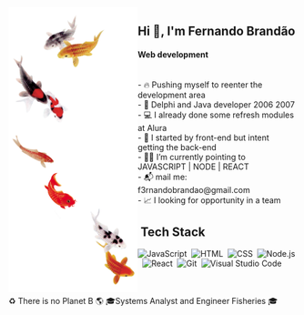 
<img align="left" alt="an shoal fishers" height="500em" width="227" src="akira.png">
<h2>  Hi 👋, I'm Fernando Brandão</h2> 
<h4> Web development</h4>

<br>
- 🔥 Pushing myself to reenter the development area  <br>
- 💾 Delphi and Java developer 2006 2007 <br>
- 💻 I already done some refresh modules at Alura  <br>
- 🔭 I started by front-end but intent getting the back-end <br>
- 🧑‍💻 I’m currently pointing to JAVASCRIPT | NODE | REACT  <br>
- 📬 mail me: f3rnandobrandao@gmail.com <br>
- 📈 I looking for opportunity in a team <br>

## &nbsp;Tech Stack

![JavaScript](https://img.shields.io/badge/-JavaScript-05122A?style=flat&logo=javascript)&nbsp;
![HTML](https://img.shields.io/badge/-HTML-05122A?style=flat&logo=HTML5)&nbsp;
![CSS](https://img.shields.io/badge/-CSS-05122A?style=flat&logo=CSS3&logoColor=1572B6)&nbsp;
![Node.js](https://img.shields.io/badge/-Node.js-05122A?style=flat&logo=node.js)&nbsp;
![React](https://img.shields.io/badge/-React-05122A?style=flat&logo=react)&nbsp;
![Git](https://img.shields.io/badge/-Git-05122A?style=flat&logo=git)&nbsp;
![Visual Studio Code](https://img.shields.io/badge/-Visual%20Studio%20Code-05122A?style=flat&logo=visual-studio-code&logoColor=007ACC)&nbsp;

<!--<img src="hi.gif" width="20px">-->
<br>
<br>
♻️ There is no Planet B 🌎
🎓Systems Analyst and Engineer Fisheries 🎓

